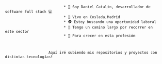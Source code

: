                                * 👋 Soy Daniel Catalin, desarrollador de software full stack 💻
                               * 🏡 Vivo en Coslada,Madrid
                               * 🕵 Estoy buscando una oportunidad laboral
                               * 👣 Tengo un camino largo por recorrer en este sector
                               * 🌱 Para crecer en esta profesión



                        Aquí iré subiendo mis repositorios y proyectos con distintas tecnologías!
